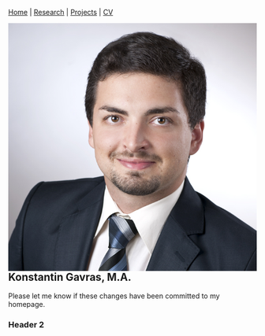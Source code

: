 [Home](https://kostagav.github.io/) | [Research](https://github.com/KostaGav/KostaGav.github.io/blob/master/research.md) | [Projects](https://github.com/KostaGav/KostaGav.github.io/blob/master/projects.md) | [CV](https://github.com/KostaGav/KostaGav.github.io/blob/master/CV.md)

<img src="https://github.com/KostaGav/KostaGav.github.io/blob/master/Gavras-Konstantin-github.jpg"
   style="float:left; margin-right:10px; width:10; height:10; border:none;"
   alt="Photo of Konstantin Gavras"
   title="Konstantin Gavras" />

## Konstantin Gavras, M.A. 


Please let me know if these changes have been committed to my homepage.

### Header 2
